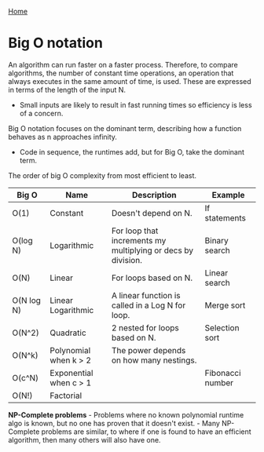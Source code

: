 [Home](../README.md)

# Big O notation
An algorithm can run faster on a faster process. Therefore, to compare algorithms, the number of constant time operations, an operation that always executes in the same amount of time, is used. These are expressed in terms of the length of the input N.
- Small inputs are likely to result in fast running times so efficiency is less of a concern.

Big O notation focuses on the dominant term, describing how a function behaves as n approaches infinity.

- Code in sequence, the runtimes add, but for Big O, take the dominant term.

The order of big O complexity from most efficient to least.

| Big O      | Name                   | Description                                                  | Example          |
|------------|------------------------|--------------------------------------------------------------|------------------|
| O(1)       | Constant               | Doesn't depend on N.                                         | If statements    |
| O(log N)   | Logarithmic            | For loop that increments my multiplying or decs by division. | Binary search    |
| O(N)       | Linear                 | For loops based on N.                                        | Linear search    |
| O(N log N) | Linear Logarithmic     | A linear function is called in a Log N for loop.             | Merge sort       |
| O(N^2)     | Quadratic              | 2 nested for loops based on N.                               | Selection sort   |
| O(N^k)     | Polynomial when k > 2  | The power depends on how many nestings.                      |                  |
| O(c^N)     | Exponential when c > 1 |                                                              | Fibonacci number |
| O(N!)      | Factorial              |                                                              |                  |

**NP-Complete problems** - Problems where no known polynomial runtime algo is known, but no one has proven that it doesn't exist.
	- Many NP-Complete problems are similar, to where if one is found to have an efficient algorithm, then many others will also have one.
